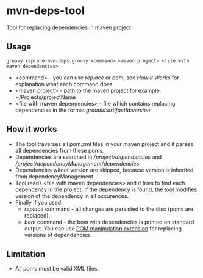 # mvn-deps-tool
Tool for replacing dependencies in maven project

## Usage
```
groovy replace-mvn-deps.groovy <command> <maven project> <file with maven dependencies>
```

* \<command\> - you can use _replace_ or _bom_, see _How it Works_ for explanation what each command does
* \<maven project\> - path to the maven project for example: ~/Projects/projectName
* \<file with maven dependencies\> - file which contains replacing dependencies in the format _groupId:artifactId:version_

## How it works
* The tool traverses all pom.xml files in your maven project and it parses all dependencies from these poms.
* Dependencies are searched in _/project/dependencies_ and _/project/dependencyManagement/dependencies_.
* Dependencies witout version are skipped, because version is inherited from dependencyManagement.
* Tool reads \<file with maven dependencies\> and it tries to find each dependency in the project. If the dependency is found, the tool modifies version of the dependency in all occurences.
* Finally if you used
  * _replace_ command - all changes are persisted to the disc (poms are replaced).
  * _bom_ command - the bom with dependencies is printed on standard output. You can use [POM manipulation extension](https://libraries.io/github/the-container-store/pom-manipulation-ext) for replacing versions of dependencies.

## Limitation
* All poms must be valid XML files.
